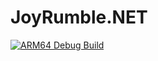 # JoyRumble.NET

[![ARM64 Debug Build](https://github.com/vertigra/JoyRumble.NET/actions/workflows/dotnet.yml/badge.svg)](https://github.com/vertigra/JoyRumble.NET/actions/workflows/dotnet.yml)
